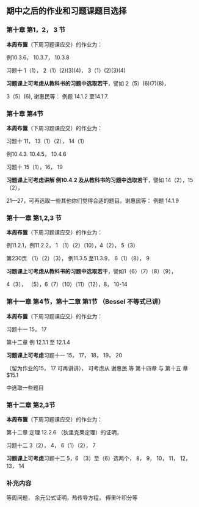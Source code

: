 ## 期中之后的作业和习题课题目选择

### 第十章 第1，2， 3 节

**本周布置**（下周习题课应交）的作业为：  

例10.3.6， 10.3.7， 10.3.8

习题十  1（1）， 2（1）(2)(3)(4)， 3（1）(2)(3)(4)

**习题课上可考虑从教科书的习题中选取若干**，譬如 2（5）(6)(7)(8)，

3（5）(6), 谢惠民等： 例题 14.1.2 至14.1.7.

### 第十章 第4节

**本周布置**（下周习题课应交）的作业为：  

习题十  11， 13（1）（2）， 14（1）

例10.4.3. 10.4.5， 10.4.6

习题十  15（1），16， 19

**习题课上可考虑讲解 例10.4.2 及从教科书的习题中选取若干**，譬如 14（2），15（2），

21—27，可再选取一些其他你们觉得合适的题目。谢惠民等： 例题 14.1.9

### 第十一章 第1,2,3 节

 **本周布置**（下周习题课应交）的作业为：  

例11.2.1，例11.2.2， 1 （1）（2）（10），4（2）， 5（3）

第230页 （1）（2）（3）， 例11.3.5 至11.3.9，  6（1）（8）， 9

**习题课上可考虑从教科书的习题中选取若干**，譬如1（6）（7）（8）（9），

4（3）， （5），6（7）（10）（11）（12），8， 10-14

### 第十一章 第4节，第十二章 第1节 （Bessel 不等式已讲）

**本周布置**（下周习题课应交）的作业为：  

习题十一  15， 17

第十二章  例 12.1.1 至  12.1.4

 **习题课上可考虑**习题十一 15， 17， 18， 19， 20

（留为作业的15， 17 可再讲讲）， 可考虑从 谢惠民 等 第十四章 与 第十五 章 $15.1

中选取一些题目

###  第十二章 第2,3节 

**本周布置**（下周习题课应交）的作业为：  

第十二章  定理 12.2.6 （狄里克莱定理）的证明，

习题十二  3（2）， 4， 6（1）（2）， 7

**习题课上可考虑**习题十二 5，6 （3）至（6）选两个， 8， 9， 10， 11， 12， 13， 14

### 补充内容

 等周问题， 余元公式证明，热传导方程， 傅里叶积分等